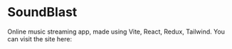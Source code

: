 # SoundBlast
Online music streaming app, made using Vite, React, Redux, Tailwind.
You can visit the site here: 

